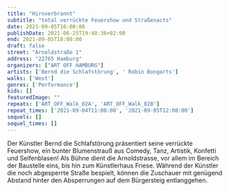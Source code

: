 ```yaml
---
title: "Hirnverbrannt"
subtitle: "total verrückte Feuershow und Straßenacts"
date: 2021-09-05T16:00:00
publishDate: 2021-06-25T19:40:36+02:00
end: 2021-09-05T18:00:00
draft: false
street: "Arnoldstraße 1"
address: "22765 Hamburg"
organizers: ["ART OFF HAMBURG"]
artists: ['Bernd die Schlafstörung', ' Robin Bongarts']
walks: ['West']
genres: ['Performance']
kids: []
featuredImage: ""
repeats: ['ART_OFF_Walk_02A', 'ART_OFF_Walk_02B']
repeat_times: ['2021-09-04T11:00:00', '2021-09-05T12:00:00']
sequels: []
sequel_times: []
---
```


Der Künstler Bernd die Schlafstörung präsentiert seine verrückte Feuershow, ein bunter Blumenstrauß aus Comedy, Tanz, Artistik, Konfetti und Seifenblasen! Als Bühne dient die Arnoldstrasse, vor allem im Bereich der Baustelle eins, bis hin zum Künstlerhaus Friese. Während der Künstler die noch abgesperrte Straße bespielt, können die Zuschauer mit genügend Abstand hinter den Absperrungen auf dem Bürgersteig entlanggehen.